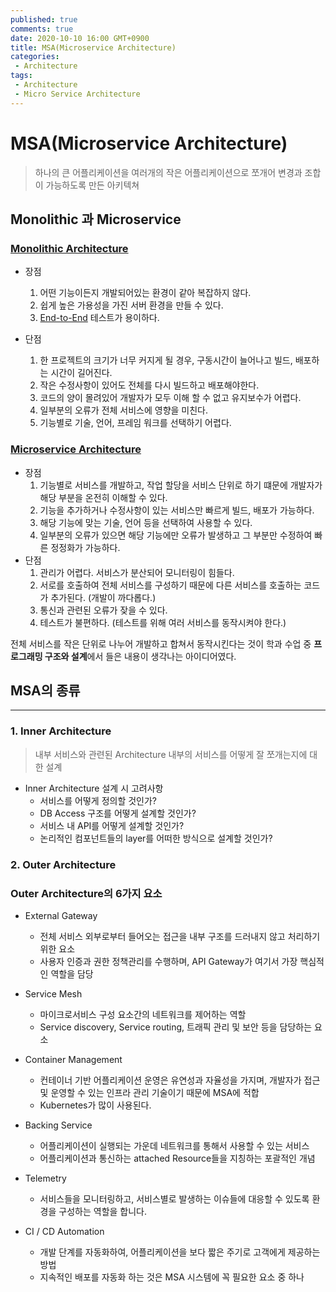 ```yaml
---
published: true
comments: true
date: 2020-10-10 16:00 GMT+0900
title: MSA(Microservice Architecture)
categories:
 - Architecture
tags: 
 - Architecture
 - Micro Service Architecture
---
```




# MSA(Microservice Architecture)

> 하나의 큰 어플리케이션을 여러개의 작은 어플리케이션으로 쪼개어 변경과 조합이 가능하도록 만든 아키텍쳐

## Monolithic 과  Microservice

### [Monolithic Architecture](https://ahea.wordpress.com/2018/04/26/msa-1-monolithic-architecture-%EB%9E%80/)

- 장점
    1. 어떤 기능이든지 개발되어있는 환경이 같아 복잡하지 않다.
    2. 쉽게 높은 가용성을 가진 서버 환경을 만들 수 있다.
    3. [End-to-End](https://medium.com/hbsmith/e2e-test-%EC%95%8C%EC%95%84%EB%B3%B4%EA%B8%B0-3c524862469d) 테스트가 용이하다.

- 단점
    1. 한 프로젝트의 크기가 너무 커지게 될 경우, 구동시간이 늘어나고 
    빌드, 배포하는 시간이 길어진다.
    2. 작은 수정사항이 있어도 전체를 다시 빌드하고 배포해야한다.
    3. 코드의 양이 몰려있어 개발자가 모두 이해 할 수 없고 유지보수가 어렵다.
    4. 일부분의 오류가 전체 서비스에 영향을 미친다.
    5. 기능별로 기술, 언어, 프레임 워크를 선택하기 어렵다.

### [Microservice Architecture](https://ko.wikipedia.org/wiki/%EB%A7%88%EC%9D%B4%ED%81%AC%EB%A1%9C%EC%84%9C%EB%B9%84%EC%8A%A4)

- 장점
    1. 기능별로 서비스를 개발하고, 작업 할당을 서비스 단위로 하기 떄문에 개발자가 해당 부분을 온전히 이해할 수 있다.
    2. 기능을 추가하거나 수정사항이 있는 서비스만 빠르게 빌드,
    배포가 가능하다.
    3. 해당 기능에 맞는 기술, 언어 등을 선택하여 사용할 수 있다.
    4. 일부분의 오류가 있으면 해당 기능에만 오류가 발생하고
    그 부분만 수정하여 빠른 정정화가 가능하다.
- 단점
    1. 관리가 어렵다. 서비스가 분산되어 모니터링이 힘들다.
    2. 서로를 호출하여 전체 서비스를 구성하기 때문에 다른 서비스를 호출하는 코드가 추가된다. (개발이 까다롭다.)
    3. 통신과 관련된 오류가 잦을 수 있다.
    4. 테스트가 불편하다. 
    (테스트를 위해 여러 서비스를 동작시켜야 한다.)

전체 서비스를 작은 단위로 나누어 개발하고 합쳐서 동작시킨다는 것이 
학과 수업 중 **프로그래밍 구조와 설계**에서 들은 내용이 생각나는 아이디어였다.

## MSA의 종류

---

### 1. Inner Architecture

> 내부 서비스와 관련된 Architecture
내부의 서비스를 어떻게 잘 쪼개는지에 대한 설계

- Inner Architecture 설계 시 고려사항
    - 서비스를 어떻게 정의할 것인가?
    - DB Access 구조를 어떻게 설계할 것인가?
    - 서비스 내 API를 어떻게 설계할 것인가?
    - 논리적인 컴포넌트들의 layer를 어떠한 방식으로 설계할 것인가?

### 2. Outer Architecture

### Outer Architecture의 6가지 요소

- External Gateway
    - 전체 서비스 외부로부터 들어오는 접근을 내부 구조를 드러내지 않고 처리하기 위한 요소
    - 사용자 인증과 권한 정책관리를 수행하며, API Gateway가 여기서 가장 핵심적인 역할을 담당
- Service Mesh
    - 마이크로서비스 구성 요소간의 네트워크를 제어하는 역할
    - Service discovery, Service routing, 트래픽 관리 및 보안 등을 담당하는 요소

- Container Management
    - 컨테이너 기반 어플리케이션 운영은 유연성과 자율성을 가지며, 개발자가 접근 및 운영할 수 있는 인프라 관리 기술이기 때문에 MSA에 적합
    - Kubernetes가 많이 사용된다.
- Backing Service
    - 어플리케이션이 실행되는 가운데 네트워크를 통해서 사용할 수 있는 서비스
    - 어플리케이션과 통신하는 attached Resource들을 지칭하는 포괄적인 개념
- Telemetry
    - 서비스들을 모니터링하고, 서비스별로 발생하는 이슈들에 대응할 수 있도록 환경을 구성하는 역할을 합니다.
- CI / CD Automation
    - 개발 단계를 자동화하여, 어플리케이션을 보다 짧은 주기로 
    고객에게 제공하는 방법
    - 지속적인 배포를 자동화 하는 것은 MSA 시스템에 꼭 필요한
    요소 중 하나